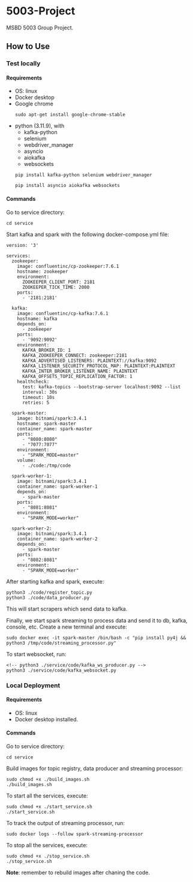 # 5003-Project
MSBD 5003 Group Project.

## How to Use
### Test locally
#### Requirements
- OS: linux
- Docker desktop
- Google chrome
  ```
  sudo apt-get install google-chrome-stable 
  ```
- python (3.11.9), with
  - kafka-python
  - selenium
  - webdriver_manager
  - asyncio
  - aiokafka
  - websockets
  ```
  pip install kafka-python selenium webdriver_manager

  pip install asyncio aiokafka websockets
  ```
#### Commands
Go to service directory:
```
cd service
```

Start kafka and spark with the following docker-compose.yml file:
```
version: '3'

services:
  zookeeper:
    image: confluentinc/cp-zookeeper:7.6.1
    hostname: zookeeper
    environment:
      ZOOKEEPER_CLIENT_PORT: 2181
      ZOOKEEPER_TICK_TIME: 2000
    ports:
      - '2181:2181'

  kafka:
    image: confluentinc/cp-kafka:7.6.1
    hostname: kafka
    depends_on:
      - zookeeper
    ports:
      - '9092:9092'
    environment:
      KAFKA_BROKER_ID: 1
      KAFKA_ZOOKEEPER_CONNECT: zookeeper:2181
      KAFKA_ADVERTISED_LISTENERS: PLAINTEXT://kafka:9092
      KAFKA_LISTENER_SECURITY_PROTOCOL_MAP: PLAINTEXT:PLAINTEXT
      KAFKA_INTER_BROKER_LISTENER_NAME: PLAINTEXT
      KAFKA_OFFSETS_TOPIC_REPLICATION_FACTOR: 1
    healthcheck:
      test: kafka-topics --bootstrap-server localhost:9092 --list
      interval: 30s
      timeout: 10s
      retries: 5

  spark-master:
    image: bitnami/spark:3.4.1
    hostname: spark-master
    container_name: spark-master
    ports:
      - "8080:8080"
      - "7077:7077"
    environment:
      - "SPARK_MODE=master"
    volume:
      - ./code:/tmp/code

  spark-worker-1:
    image: bitnami/spark:3.4.1
    container_name: spark-worker-1
    depends_on:
      - spark-master
    ports:
      - "8081:8081"
    environment:
      - "SPARK_MODE=worker"

  spark-worker-2:
    image: bitnami/spark:3.4.1
    container_name: spark-worker-2
    depends_on:
      - spark-master
    ports:
      - "8082:8081"
    environment:
      - "SPARK_MODE=worker"
```

After starting kafka and spark, execute:
```
python3 ./code/register_topic.py
python3 ./code/data_producer.py
```
This will start scrapers which send data to kafka.

Finally, we start spark streaming to process data and send it to db, kafka, console, etc. Create a new terminal and execute:
```
sudo docker exec -it spark-master /bin/bash -c "pip install py4j && python3 /tmp/code/streaming_processor.py"
```

To start websocket, run:
```
<!-- python3 ./service/code/kafka_ws_producer.py -->
python3 ./service/code/kafka_websocket.py
```

### Local Deployment
#### Requirements
- OS: linux
- Docker desktop installed.

#### Commands
Go to service directory:
```
cd service
```

Build images for topic registry, data producer and streaming processor:
```
sudo chmod +x ./build_images.sh
./build_images.sh
```

To start all the services, execute:
```
sudo chmod +x ./start_service.sh
./start_service.sh
```

To track the output of streaming processor, run:
```
sudo docker logs --follow spark-streaming-processor
```

To stop all the services, execute:
```
sudo chmod +x ./stop_service.sh
./stop_service.sh
```

**Note**: remember to rebuild images after chaning the code.
